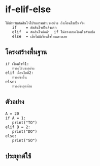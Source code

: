 #                       if-elif-else
    ใช้สำหรับตัดสินใจโปรแกรมทำบางอย่าง ถ้าเงื่อนไขเป็นจริง
       if    = ตัดสินใจเป็นสิ่งแรก
       elif  = ตัดสินใจต่อถ้า  if ไม่ตรงตามเงือนไขตัวแปล
       else  = เมื่อไม่มีเงื่อนไขไหนตรงเลย
   ##  โครงสร้างพื้นฐาน
```
if เงื่อนไขที่1:
   ทำอะไรบางอย่าง
elif เงื่อนไขที่2:
   ทำอย่างอื่น
else:
   ทำอย่างสุดท้าย
```
## ตัวอย่าง 
```
A = 20
if A = 1:
   print("TO")
elif B = 2:
   print("DO")
else:
   print("SO")
```
## ประยุกต์ใช้
   
